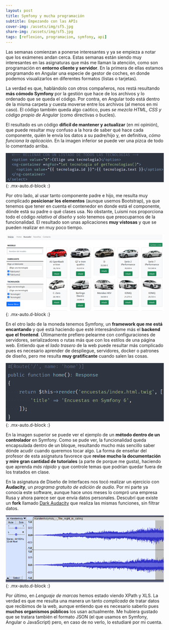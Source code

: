 ```yaml
---
layout: post
title: Symfony y mucha programación
subtitle: Empezando con las APIs
cover-img: /assets/img/sf5.jpg
share-img: /assets/img/sf5.jpg
tags: [reflexion, programacion, symfony, api]
---
```


Las semanas comienzan a ponerse interesantes y ya se empieza a notar que los exámenes andan cerca. Estas semanas están siendo muy interesantes en las asignaturas que más me llaman la atención, como son programación en **entorno cliente y servidor**. En la primera de ellas estamos programando en Angular una especie de gestor de coches, en donde podemos visualizarlos en diferentes formatos (listas o tarjetas).

La verdad es que, hablándolo con otros compañeros, nos restá resultando **más cómodo Symfony** por la gestión que hace de los archivos y lo ordenado que se queda el código. Por contra, en Angular todo está dentro de la misma carpeta y cuesta moverse entre los archivos (al menos en mi caso). El código también queda algo caótico, pues *se mezcla HTML, CSS y código propio de Angular* (como directivas o bucles).

El resultado es un código **dificil de mantener y actualizar** (en mi opinión), que puede resultar muy confuso a la hora de saber qué hace cada componente, quién le envía los datos a su padre/hijo y, en definitiva, *cómo funciona la aplicación*. En la imagen inferior se puede ver una pizca de todo lo comentado arriba.

![Código en Angular](/assets/img/angularcode.PNG){: .mx-auto.d-block :}

Por otro lado, al usar tanto componente padre e hijo, me resulta muy complicado **posicionar los elementos** (aunque usemos Bootstrap), ya que tenemos que tener en cuenta el contenedor en donde está el componente, dónde está su padre o qué clases usa. No obstante, Luismi nos proporciona todo el código *relativo al diseño* y solo tenemos que preocuparnos de la funcionalidad. El resultado son unas aplicaciones **muy vistosas** y que se pueden realizar en muy poco tiempo.

![Código en Angular](/assets/img/cochesang.PNG){: .mx-auto.d-block :}

En el otro lado de la moneda tenemos Symfony, un **framework que me está encantando** y qué está haciendo que esté interesándome más el **backend que el frontend**. Últimamente prefiero pelearme con configuraciones de servidores, serializadores o rutas más que con los estilos de una página web. Entiendo que el *lado trasero* de la web puede resultar más complicado pues es necesario aprender de despliegue, servidores, docker o patrones de diseño, pero me resulta **muy gratificante** cuando salen las cosas.

![Código en Symfony](/assets/img/routesf.PNG){: .mx-auto.d-block :}

En la imagen superior se puede ver el ejemplo de un **método dentro de un controlador** en Symfony. Como se pude ver, la funcionalidad queda encapsulada dentro de un bloque, resultando mucho más sencillo saber dónde acudir cuando queremos tocar algo. La forma de enseñar del profesor de esta asignatura favorece que **revise mucho la documentación y mire gran cantidad de tutoriales** (a parte de porque me gusta), haciendo que aprenda *más rápido* y que controle temas que podrían quedar fuera de los tratados en clase.

En la asignatura de Diseño de Interfaces nos tocó realizar un ejercicio con **Audacity**, un *programa gratuito de edición de audio*. Por mi parte ya conocía este software, aunque hace unos meses lo compró una empresa Rusa y ahora parece ser que envía datos personales. Descubrí que existe un **fork** llamado [Dark Audacity](http://www.darkaudacity.com/) que realiza las mismas funciones, sin filtrar datos.

![Audacity](/assets/img/filtroaud.PNG){: .mx-auto.d-block :}

Por último, en *Lenguaje de marcas* hemos estado viendo XPath y XLS. La verdad es que me resulta una manera un tanto *complicada* de tratar datos que recibimos de la web, aunque entiendo que es necesario saberlo pues **muchos organismos públicos** los usan actualmente. Me hubiera gustado que se tratara también el formato JSON (el que usamos en Symfony, Angular o JavaScript) pero, en caso de no verlo, lo estudiaré por mi cuenta.
